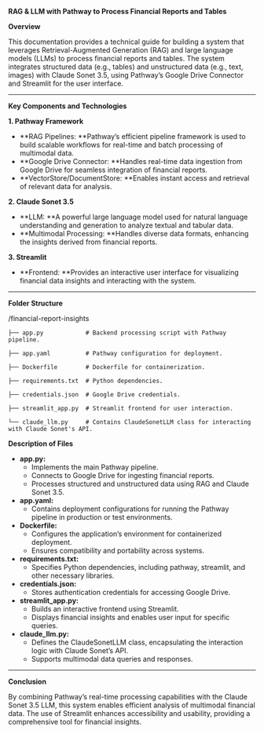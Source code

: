 **RAG & LLM with Pathway to Process Financial Reports and Tables**

**Overview**

This documentation provides a technical guide for building a system that leverages Retrieval-Augmented Generation (RAG) and large language models (LLMs) to process financial reports and tables. The system integrates structured data (e.g., tables) and unstructured data (e.g., text, images) with Claude Sonet 3.5, using Pathway’s Google Drive Connector and Streamlit for the user interface.


---

**Key Components and Technologies**

**1. Pathway Framework**



* **RAG Pipelines: **Pathway’s efficient pipeline framework is used to build scalable workflows for real-time and batch processing of multimodal data.
* **Google Drive Connector: **Handles real-time data ingestion from Google Drive for seamless integration of financial reports.
* **VectorStore/DocumentStore: **Enables instant access and retrieval of relevant data for analysis.

**2. Claude Sonet 3.5**



* **LLM: **A powerful large language model used for natural language understanding and generation to analyze textual and tabular data.
* **Multimodal Processing: **Handles diverse data formats, enhancing the insights derived from financial reports.

**3. Streamlit**



* **Frontend: **Provides an interactive user interface for visualizing financial data insights and interacting with the system.


---

**Folder Structure**

/financial-report-insights

    ├── app.py            # Backend processing script with Pathway pipeline.

    ├── app.yaml          # Pathway configuration for deployment.

    ├── Dockerfile        # Dockerfile for containerization.

    ├── requirements.txt  # Python dependencies.

    ├── credentials.json  # Google Drive credentials.

    ├── streamlit_app.py  # Streamlit frontend for user interaction.

    └── claude_llm.py     # Contains ClaudeSonetLLM class for interacting with Claude Sonet's API.

**Description of Files**



* **app.py:**
    * Implements the main Pathway pipeline.
    * Connects to Google Drive for ingesting financial reports.
    * Processes structured and unstructured data using RAG and Claude Sonet 3.5.
* **app.yaml:**
    * Contains deployment configurations for running the Pathway pipeline in production or test environments.
* **Dockerfile:**
    * Configures the application’s environment for containerized deployment.
    * Ensures compatibility and portability across systems.
* **requirements.txt:**
    * Specifies Python dependencies, including pathway, streamlit, and other necessary libraries.
* **credentials.json:**
    * Stores authentication credentials for accessing Google Drive.
* **streamlit_app.py:**
    * Builds an interactive frontend using Streamlit.
    * Displays financial insights and enables user input for specific queries.
* **claude_llm.py:**
    * Defines the ClaudeSonetLLM class, encapsulating the interaction logic with Claude Sonet’s API.
    * Supports multimodal data queries and responses.


---

**Conclusion**

By combining Pathway’s real-time processing capabilities with the Claude Sonet 3.5 LLM, this system enables efficient analysis of multimodal financial data. The use of Streamlit enhances accessibility and usability, providing a comprehensive tool for financial insights.
